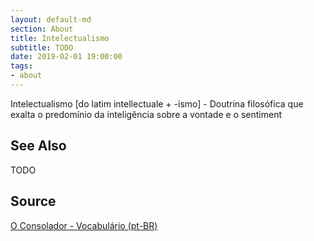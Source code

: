 ```yaml
---
layout: default-md
section: About
title: Intelectualismo
subtitle: TODO
date: 2019-02-01 19:00:00
tags:
- about
---
```


Intelectualismo [do latim intellectuale + -ismo] - Doutrina filosófica que exalta o predomínio da inteligência sobre a vontade e o sentiment

## See Also
TODO

## Source
[O Consolador - Vocabulário (pt-BR)](http://www.oconsolador.com.br/linkfixo/vocabulario/principal.html)


